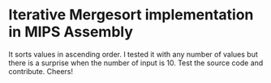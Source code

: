 # Iterative Mergesort implementation in MIPS Assembly 
It sorts values in ascending order.
I tested it with any number of values but there is a surprise when the number of input is 10.
Test the source code and contribute. Cheers!
